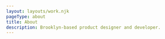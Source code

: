 ```yaml
---
layout: layouts/work.njk
pageType: about
title: About
description: Brooklyn-based product designer and developer.
---
```

